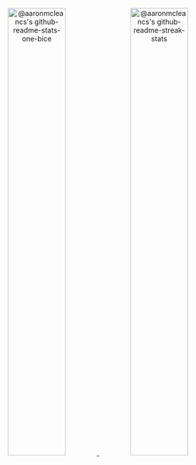 <p align="center">
  <a href="https://github.com/aaronmcleancs?tab=repositories">
    <img src="https://github-readme-stats-one-bice.vercel.app/api?username=aaronmcleancs&theme=gotham&show_icons=true&count_private=true&hide_border=true&include_all_commits=true&count_private=true" width="48%" alt="@aaronmcleancs's github-readme-stats-one-bice"/>
  </a>
  <a href="https://github.com/aaronmcleancs?tab=stars">
    <img src="https://github-readme-streak-stats.herokuapp.com?user=aaronmcleancs&theme=gotham&hide_border=true&date_format=M%20j%5B%2C%20Y%5D"  width="48%" alt="@aaronmcleancs's github-readme-streak-stats"/>
  </a>
</p>
